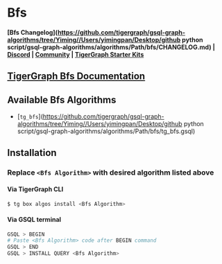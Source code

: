 
# Bfs

#### [Bfs Changelog](https://github.com/tigergraph/gsql-graph-algorithms/tree/Yiming//Users/yimingpan/Desktop/github python script/gsql-graph-algorithms/algorithms/Path/bfs/CHANGELOG.md) | [Discord](https://discord.gg/vFbmPyvJJN) | [Community](https://community.tigergraph.com) | [TigerGraph Starter Kits](https://github.com/zrougamed/TigerGraph-Starter-Kits-Parser)

## [TigerGraph Bfs Documentation](https://docs.tigergraph.com/tigergraph-platform-overview/graph-algorithm-library#N/A)

## Available Bfs Algorithms 

* [`tg_bfs`](https://github.com/tigergraph/gsql-graph-algorithms/tree/Yiming//Users/yimingpan/Desktop/github python script/gsql-graph-algorithms/algorithms/Path/bfs/tg_bfs.gsql)

## Installation 

### Replace `<Bfs Algorithm>` with desired algorithm listed above 

#### Via TigerGraph CLI

```bash
$ tg box algos install <Bfs Algorithm>
```

#### Via GSQL terminal

```bash
GSQL > BEGIN
# Paste <Bfs Algorithm> code after BEGIN command
GSQL > END 
GSQL > INSTALL QUERY <Bfs Algorithm>
```